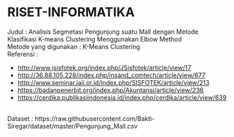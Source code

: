 # RISET-INFORMATIKA
Judul : Analisis Segmetasi Pengunjung suatu Mall dengan Metode Klasifikasi K-means Clustering Menggunakan Elbow Method <br>
Metode yang digunakan : K-Means Clustering <br>
Referensi :
- http://www.jsisfotek.org/index.php/JSisfotek/article/view/17
- http://36.88.105.228/index.php/insand_comtech/article/view/677
- http://www.seminar.iaii.or.id/index.php/SISFOTEK/article/view/213
- https://badanpenerbit.org/index.php/Akuntansi/article/view/236
- https://cerdika.publikasiindonesia.id/index.php/cerdika/article/view/639
<br>
Dataset : https://raw.githubusercontent.com/Bakti-Siregar/dataset/master/Pengunjung_Mall.csv
